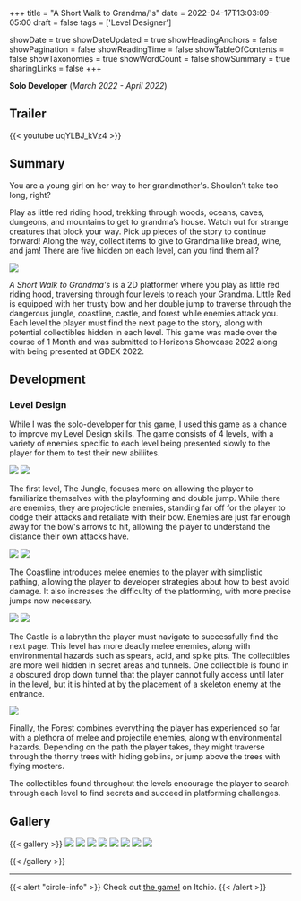 +++
title = "A Short Walk to Grandma/'s"
date = 2022-04-17T13:03:09-05:00
draft = false
tags = ['Level Designer']

showDate = true
showDateUpdated = true
showHeadingAnchors = false
showPagination = false
showReadingTime = false
showTableOfContents = false
showTaxonomies = true 
showWordCount = false
showSummary = true
sharingLinks = false
+++

**Solo Developer**   (*March 2022 -  April 2022*)

Trailer
------

{{< youtube uqYLBJ_kVz4 >}}


Summary
------

You are a young girl on her way to her grandmother's. Shouldn’t take too long, right?

Play as little red riding hood, trekking through woods, oceans, caves, dungeons, and mountains to get to grandma’s house. Watch out for strange creatures that block your way. Pick up pieces of the story to continue forward! Along the way, collect items to give to Grandma like bread, wine, and jam! There are five hidden on each level, can you find them all?

<img class="thumbnailshadow" src="img/AShortWalkToGrandmasLogo.jpg"/>


*A Short Walk to Grandma's* is a 2D platformer where you play as little red riding hood, traversing through four levels to reach your Grandma. Little Red is equipped with her trusty bow and her double jump to traverse through the dangerous jungle, coastline, castle, and forest while enemies attack you. Each level the player must find the next page to the story, along with potential collectibles hidden in each level. This game was made over the course of 1 Month and was submitted to Horizons Showcase 2022 along with being presented at GDEX 2022. 

## Development

### Level Design

While I was the solo-developer for this game, I used this game as a chance to improve my Level Design skills. The game consists of 4 levels, with a variety of enemies specific to each level being presented slowly to the player for them to test their new abiliites. 

<img class = "thumbnailshadow" src = "img/Level1.PNG">
<img class="thumbnailshadow" src="img/projectibleEnemy.JPG"/>

The first level, The Jungle, focuses more on allowing the player to familiarize themselves with the playforming and double jump. While there are enemies, they are projecticle enemies, standing far off for the player to dodge their attacks and retaliate with their bow. Enemies are just far enough away for the bow's arrows to hit, allowing the player to understand the distance their own attacks have. 

<img class="thumbnailshadow" src="img/Level2.PNG"/>

<img class="thumbnailshadow" src="img/collectible_01.JPG"/>

The Coastline introduces melee enemies to the player with simplistic pathing, allowing the player to developer strategies about how to best avoid damage. It also increases the difficulty of the platforming, with more precise jumps now necessary. 

<img class="thumbnailshadow" src="img/Level3.PNG"/>
<img class="thumbnailshadow" src="img/collectible_02.JPG"/>

The Castle is a labrythn the player must navigate to successfully find the next page. This level has more deadly melee enemies, along with environmental hazards such as spears, acid, and spike pits. The collectibles are more well hidden in secret areas and tunnels. One collectible is found in a obscured drop down tunnel that the player cannot fully access until later in the level, but it is hinted at by the placement of a skeleton enemy at the entrance. 

<img class="thumbnailshadow" src="img/Level4.PNG"/>

Finally, the Forest combines everything the player has experienced so far with a plethora of melee and projectile enemies, along with environmental hazards. Depending on the path the player takes, they might traverse through the thorny trees with hiding goblins, or jump above the trees with flying mosters. 

The collectibles found throughout the levels encourage the player to search through each level to find secrets and succeed in platforming challenges. 


Gallery
------

{{< gallery >}}
  <img src="img/AShortWalk_01.jpg" class="grid-w50 md:grid-w33 xl:grid-w25" />
  <img src="img/AShortWalk_02.jpg" class="grid-w50 md:grid-w33 xl:grid-w25" />
  <img src="img/AShortWalk_03.jpg" class="grid-w50 md:grid-w33 xl:grid-w25" />
  <img src="img/AShortWalk_06.jpg" class="grid-w50 md:grid-w33 xl:grid-w25" />
  <img src="img/AShortWalk_07.jpg" class="grid-w50 md:grid-w33 xl:grid-w25" />
  <img src="img/AShortWalkToGrandmasScreenshot2.png" class="grid-w50 md:grid-w33 xl:grid-w25" />
  <img src="img/AShortWalkToGrandmasScreenshot3.png" class="grid-w50 md:grid-w33 xl:grid-w25" />
  <img src = "img/MainMenu.PNG" class="grid-w50 md:grid-w33 xl:grid-w25" />
  
{{< /gallery >}}

------
{{< alert "circle-info" >}}
Check out [the game!](https://tofukiller.itch.io/a-short-walk-to-grandmas) on Itchio.
{{< /alert >}}